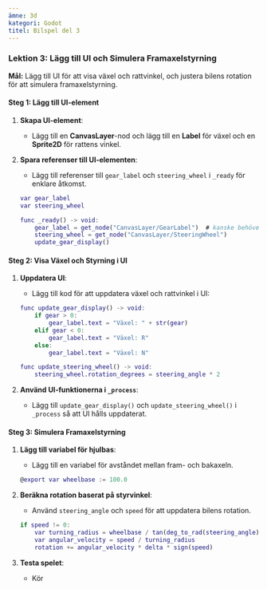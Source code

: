 ```yaml
---
ämne: 3d
kategori: Godot
titel: Bilspel del 3
---
```

### Lektion 3: Lägg till UI och Simulera Framaxelstyrning

**Mål:** Lägg till UI för att visa växel och rattvinkel, och justera bilens rotation för att simulera framaxelstyrning.

#### Steg 1: Lägg till UI-element
1. **Skapa UI-element**:
   - Lägg till en **CanvasLayer**-nod och lägg till en **Label** för växel och en **Sprite2D** för rattens vinkel.

2. **Spara referenser till UI-elementen**:
   - Lägg till referenser till `gear_label` och `steering_wheel` i `_ready` för enklare åtkomst.

   ```gd
   var gear_label
   var steering_wheel

   func _ready() -> void:
       gear_label = get_node("CanvasLayer/GearLabel")  # kanske behöver uppdatera  sökvägen
       steering_wheel = get_node("CanvasLayer/SteeringWheel")
       update_gear_display()
   ```

#### Steg 2: Visa Växel och Styrning i UI
1. **Uppdatera UI**:
   - Lägg till kod för att uppdatera växel och rattvinkel i UI:

   ```gd
   func update_gear_display() -> void:
       if gear > 0:
           gear_label.text = "Växel: " + str(gear)
       elif gear < 0:
           gear_label.text = "Växel: R"
       else:
           gear_label.text = "Växel: N"

   func update_steering_wheel() -> void:
       steering_wheel.rotation_degrees = steering_angle * 2
   ```

2. **Använd UI-funktionerna i `_process`**:
   - Lägg till `update_gear_display()` och `update_steering_wheel()` i `_process` så att UI hålls uppdaterat.

#### Steg 3: Simulera Framaxelstyrning
1. **Lägg till variabel för hjulbas**:
   - Lägg till en variabel för avståndet mellan fram- och bakaxeln.

   ```gd
   @export var wheelbase := 100.0
   ```

2. **Beräkna rotation baserat på styrvinkel**:
   - Använd `steering_angle` och `speed` för att uppdatera bilens rotation.

   ```gd
   if speed != 0:
       var turning_radius = wheelbase / tan(deg_to_rad(steering_angle)) if steering_angle != 0 else INF
       var angular_velocity = speed / turning_radius
       rotation += angular_velocity * delta * sign(speed)
   ```

3. **Testa spelet**:
   - Kör